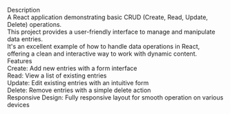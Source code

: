 Description
<br>
A React application demonstrating basic CRUD (Create, Read, Update, Delete) operations.<br> This project provides a user-friendly interface to manage and manipulate data entries. <br>It's an excellent example of how to handle data operations in React, <br>offering a clean and interactive way to work with dynamic content.
<br>
Features
<br>
Create: Add new entries with a form interface<br>
Read: View a list of existing entries<br>
Update: Edit existing entries with an intuitive form<br>
Delete: Remove entries with a simple delete action<br>
Responsive Design: Fully responsive layout for smooth operation on various devices<br>
<br>
<br>

